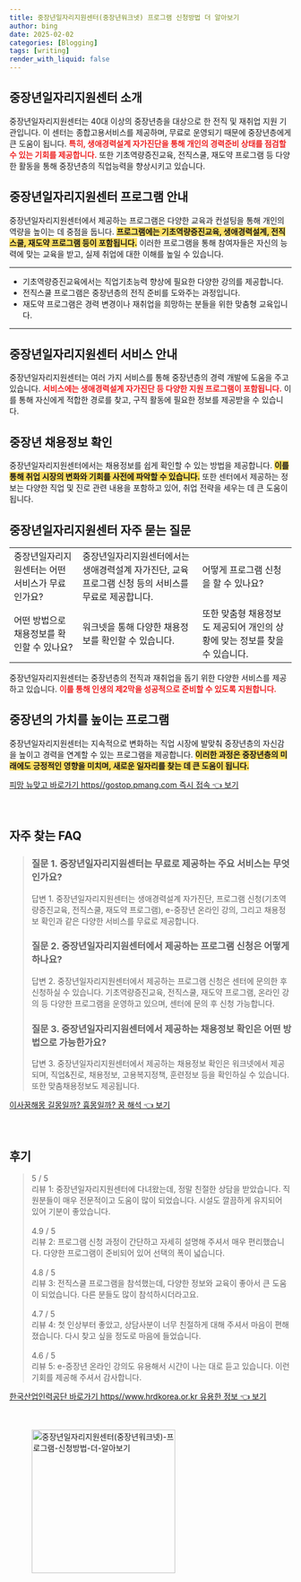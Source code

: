 ```yaml
---
title: 중장년일자리지원센터(중장년워크넷) 프로그램 신청방법 더 알아보기
author: bing
date: 2025-02-02
categories: [Blogging]
tags: [writing]
render_with_liquid: false
---
```



<h2 id='중장년일자리지원센터소개'>중장년일자리지원센터 소개</h2>

<p>중장년일자리지원센터는 40대 이상의 중장년층을 대상으로 한 전직 및 재취업 지원 기관입니다. 이 센터는 종합고용서비스를 제공하며, 무료로 운영되기 때문에 중장년층에게 큰 도움이 됩니다. <b><span style="color: #ee2323;">특히, 생애경력설계 자가진단을 통해 개인의 경력준비 상태를 점검할 수 있는 기회를 제공합니다.</span></b> 또한 기초역량증진교육, 전직스쿨, 재도약 프로그램 등 다양한 활동을 통해 중장년층의 직업능력을 향상시키고 있습니다.</p>

<h2 id='프로그램안내'>중장년일자리지원센터 프로그램 안내</h2>

<p>중장년일자리지원센터에서 제공하는 프로그램은 다양한 교육과 컨설팅을 통해 개인의 역량을 높이는 데 중점을 둡니다. <b><span style="background-color: #ffe066;">프로그램에는 기초역량증진교육, 생애경력설계, 전직스쿨, 재도약 프로그램 등이 포함됩니다.</span></b> 이러한 프로그램을 통해 참여자들은 자신의 능력에 맞는 교육을 받고, 실제 취업에 대한 이해를 높일 수 있습니다.</p>

<hr />

<ul>
    <li>기초역량증진교육에서는 직업기초능력 향상에 필요한 다양한 강의를 제공합니다.</li>
    <li>전직스쿨 프로그램은 중장년층의 전직 준비를 도와주는 과정입니다.</li>
    <li>재도약 프로그램은 경력 변경이나 재취업을 희망하는 분들을 위한 맞춤형 교육입니다.</li>
</ul>

<hr />

<h2 id='서비스안내'>중장년일자리지원센터 서비스 안내</h2>

<p>중장년일자리지원센터는 여러 가지 서비스를 통해 중장년층의 경력 개발에 도움을 주고 있습니다. <b><span style="color: #ee2323;">서비스에는 생애경력설계 자가진단 등 다양한 지원 프로그램이 포함됩니다.</span></b> 이를 통해 자신에게 적합한 경로를 찾고, 구직 활동에 필요한 정보를 제공받을 수 있습니다.</p>

<h2 id='채용정보'>중장년 채용정보 확인</h2>

<p>중장년일자리지원센터에서는 채용정보를 쉽게 확인할 수 있는 방법을 제공합니다. <b><span style="background-color: #ffe066;">이를 통해 취업 시장의 변화와 기회를 사전에 파악할 수 있습니다.</span></b> 또한 센터에서 제공하는 정보는 다양한 직업 및 진로 관련 내용을 포함하고 있어, 취업 전략을 세우는 데 큰 도움이 됩니다.</p>

<h2 id='자주묻는질문'>중장년일자리지원센터 자주 묻는 질문</h2>

<table>
    <tr>
        <td>중장년일자리지원센터는 어떤 서비스가 무료인가요?</td>
        <td>중장년일자리지원센터에서는 생애경력설계 자가진단, 교육 프로그램 신청 등의 서비스를 무료로 제공합니다.</td>
        <td>어떻게 프로그램 신청을 할 수 있나요?</td>
    </tr>
    <tr>
        <td>어떤 방법으로 채용정보를 확인할 수 있나요?</td>
        <td>워크넷을 통해 다양한 채용정보를 확인할 수 있습니다.</td>
        <td>또한 맞춤형 채용정보도 제공되어 개인의 상황에 맞는 정보를 찾을 수 있습니다.</td>
    </tr>
</table>

<p>중장년일자리지원센터는 중장년층의 전직과 재취업을 돕기 위한 다양한 서비스를 제공하고 있습니다. <b><span style="color: #ee2323;">이를 통해 인생의 제2막을 성공적으로 준비할 수 있도록 지원합니다.</span></b></p>

<h2 id='중장년의가치'>중장년의 가치를 높이는 프로그램</h2>

<p>중장년일자리지원센터는 지속적으로 변화하는 직업 시장에 발맞춰 중장년층의 자신감을 높이고 경력을 연계할 수 있는 프로그램을 제공합니다. <b><span style="background-color: #ffe066;">이러한 과정은 중장년층의 미래에도 긍정적인 영향을 미치며, 새로운 일자리를 찾는 데 큰 도움이 됩니다.</span></b></p>


<p><a class="click-button" title="피망 뉴맞고 바로가기 https//gostop.pmang.com 즉시 접속" href="https://blackassets.github.io/posts/%ED%94%BC%EB%A7%9D-%EB%89%B4%EB%A7%9E%EA%B3%A0-%EB%B0%94%EB%A1%9C%EA%B0%80%EA%B8%B0-httpsgostop.pmang.com-%EC%A6%89%EC%8B%9C-%EC%A0%91%EC%86%8D/" rel="dofollow">피망 뉴맞고 바로가기 https//gostop.pmang.com 즉시 접속 👈 보기</a></p><br>
<h2 id='자주_찾는_FAQ'>자주 찾는 FAQ</h2>
<div itemscope="" itemtype="https://schema.org/FAQPage"> 
<blockquote> 
<div itemscope="" itemprop="mainEntity" itemtype="https://schema.org/Question"> 
<h3 itemprop="name">질문 1. 중장년일자리지원센터는 무료로 제공하는 주요 서비스는 무엇인가요?</h3> 
<div itemscope="" itemprop="acceptedAnswer" itemtype="https://schema.org/Answer"> 
<span itemprop="text"> 
<p>답변 1. 중장년일자리지원센터는 생애경력설계 자가진단, 프로그램 신청(기초역량증진교육, 전직스쿨, 재도약 프로그램), e-중장년 온라인 강의, 그리고 채용정보 확인과 같은 다양한 서비스를 무료로 제공합니다.</p> 
</span> 
</div> 
</div> 

<div itemscope="" itemprop="mainEntity" itemtype="https://schema.org/Question"> 
<h3 itemprop="name">질문 2. 중장년일자리지원센터에서 제공하는 프로그램 신청은 어떻게 하나요?</h3> 
<div itemscope="" itemprop="acceptedAnswer" itemtype="https://schema.org/Answer"> 
<span itemprop="text"> 
<p>답변 2. 중장년일자리지원센터에서 제공하는 프로그램 신청은 센터에 문의한 후 신청하실 수 있습니다. 기초역량증진교육, 전직스쿨, 재도약 프로그램, 온라인 강의 등 다양한 프로그램을 운영하고 있으며, 센터에 문의 후 신청 가능합니다.</p> 
</span> 
</div> 
</div> 

<div itemscope="" itemprop="mainEntity" itemtype="https://schema.org/Question"> 
<h3 itemprop="name">질문 3. 중장년일자리지원센터에서 제공하는 채용정보 확인은 어떤 방법으로 가능한가요?</h3> 
<div itemscope="" itemprop="acceptedAnswer" itemtype="https://schema.org/Answer"> 
<span itemprop="text"> 
<p>답변 3. 중장년일자리지원센터에서 제공하는 채용정보 확인은 워크넷에서 제공되며, 직업&진로, 채용정보, 고용복지정책, 훈련정보 등을 확인하실 수 있습니다. 또한 맞춤채용정보도 제공됩니다.</p> 
</span> 
</div> 
</div> 
</blockquote> 
</div>
<p><a class="click-button" title="이사꿈해몽 길몽일까? 흉몽일까? 꿈 해석" href="https://blackassets.github.io/posts/%EC%9D%B4%EC%82%AC%EA%BF%88%ED%95%B4%EB%AA%BD-%EA%B8%B8%EB%AA%BD%EC%9D%BC%EA%B9%8C-%ED%9D%89%EB%AA%BD%EC%9D%BC%EA%B9%8C-%EA%BF%88-%ED%95%B4%EC%84%9D/" rel="dofollow">이사꿈해몽 길몽일까? 흉몽일까? 꿈 해석 👈 보기</a></p><br>
<h2 id='후기'>후기</h2>
<div itemscope itemtype="https://schema.org/Product">
  <blockquote>
  <div itemprop="review" itemscope itemtype="https://schema.org/Review">
      <div itemprop="reviewRating" itemscope itemtype="https://schema.org/Rating"> <span itemprop="ratingValue">5</span> / <span itemprop="bestRating">5</span> </div>
      <span itemprop="reviewBody">리뷰 1: 중장년일자리지원센터에 다녀왔는데, 정말 친절한 상담을 받았습니다. 직원분들이 매우 전문적이고 도움이 많이 되었습니다. 시설도 깔끔하게 유지되어 있어 기분이 좋았습니다.</span>
  </div>
  <br>
  <div itemprop="review" itemscope itemtype="https://schema.org/Review">
      <div itemprop="reviewRating" itemscope itemtype="https://schema.org/Rating"> <span itemprop="ratingValue">4.9</span> / <span itemprop="bestRating">5</span> </div>
      <span itemprop="reviewBody">리뷰 2: 프로그램 신청 과정이 간단하고 자세히 설명해 주셔서 매우 편리했습니다. 다양한 프로그램이 준비되어 있어 선택의 폭이 넓습니다.</span>
  </div>
  <br>
  <div itemprop="review" itemscope itemtype="https://schema.org/Review">
      <div itemprop="reviewRating" itemscope itemtype="https://schema.org/Rating"> <span itemprop="ratingValue">4.8</span> / <span itemprop="bestRating">5</span> </div>
      <span itemprop="reviewBody">리뷰 3: 전직스쿨 프로그램을 참석했는데, 다양한 정보와 교육이 좋아서 큰 도움이 되었습니다. 다른 분들도 많이 참석하시더라고요.</span>
  </div>
  <br>
  <div itemprop="review" itemscope itemtype="https://schema.org/Review">
      <div itemprop="reviewRating" itemscope itemtype="https://schema.org/Rating"> <span itemprop="ratingValue">4.7</span> / <span itemprop="bestRating">5</span> </div>
      <span itemprop="reviewBody">리뷰 4: 첫 인상부터 좋았고, 상담사분이 너무 친절하게 대해 주셔서 마음이 편해졌습니다. 다시 찾고 싶을 정도로 마음에 들었습니다.</span>
  </div>
  <br>
  <div itemprop="review" itemscope itemtype="https://schema.org/Review">
      <div itemprop="reviewRating" itemscope itemtype="https://schema.org/Rating"> <span itemprop="ratingValue">4.6</span> / <span itemprop="bestRating">5</span> </div>
      <span itemprop="reviewBody">리뷰 5: e-중장년 온라인 강의도 유용해서 시간이 나는 대로 듣고 있습니다. 이런 기회를 제공해 주셔서 감사합니다.</span>
  </div>
  </blockquote>
</div>
<p><a class="click-button" title="한국산업인력공단 바로가기 https//www.hrdkorea.or.kr 유용한 정보" href="https://blackassets.github.io/posts/%ED%95%9C%EA%B5%AD%EC%82%B0%EC%97%85%EC%9D%B8%EB%A0%A5%EA%B3%B5%EB%8B%A8-%EB%B0%94%EB%A1%9C%EA%B0%80%EA%B8%B0-httpswww.hrdkorea.or.kr-%EC%9C%A0%EC%9A%A9%ED%95%9C-%EC%A0%95%EB%B3%B4/" rel="dofollow">한국산업인력공단 바로가기 https//www.hrdkorea.or.kr 유용한 정보 👈 보기</a></p><br>
<figure class="image"><img src="https://blackassets.github.io/assets/img/thumbnail/중장년일자리지원센터(중장년워크넷)-프로그램-신청방법-더-알아보기.webp" alt="중장년일자리지원센터(중장년워크넷)-프로그램-신청방법-더-알아보기" width="256" height="256"></figure>